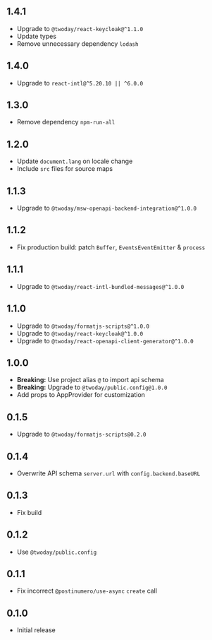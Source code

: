 ## 1.4.1

- Upgrade to `@twoday/react-keycloak@^1.1.0`
- Update types
- Remove unnecessary dependency `lodash`

## 1.4.0

- Upgrade to `react-intl@^5.20.10 || ^6.0.0`

## 1.3.0

- Remove dependency `npm-run-all`

## 1.2.0

- Update `document.lang` on locale change
- Include `src` files for source maps

## 1.1.3

- Upgrade to `@twoday/msw-openapi-backend-integration@^1.0.0`

## 1.1.2

- Fix production build: patch `Buffer`, `EventsEventEmitter` & `process`

## 1.1.1

- Upgrade to `@twoday/react-intl-bundled-messages@^1.0.0`

## 1.1.0

- Upgrade to `@twoday/formatjs-scripts@^1.0.0`
- Upgrade to `@twoday/react-keycloak@^1.0.0`
- Upgrade to `@twoday/react-openapi-client-generator@^1.0.0`

## 1.0.0

- **Breaking:** Use project alias `@` to import api schema
- **Breaking:** Upgrade to `@twoday/public.config@1.0.0`
- Add props to AppProvider for customization

## 0.1.5

- Upgrade to `@twoday/formatjs-scripts@0.2.0`

## 0.1.4

- Overwrite API schema `server.url` with `config.backend.baseURL`

## 0.1.3

- Fix build

## 0.1.2

- Use `@twoday/public.config`

## 0.1.1

- Fix incorrect `@postinumero/use-async` `create` call

## 0.1.0

- Initial release
